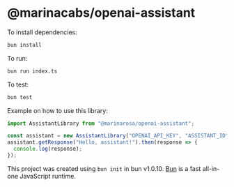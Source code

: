 # @marinacabs/openai-assistant

To install dependencies:

```bash
bun install
```

To run:

```bash
bun run index.ts
```


To test:

```bash
bun test
```

Example on how to use this library:

```typescript
import AssistantLibrary from "@marinarosa/openai-assistant";

const assistant = new AssistantLibrary("OPENAI_API_KEY", "ASSISTANT_ID");
assistant.getResponse("Hello, assistant!").then(response => {
  console.log(response);
});
```
This project was created using `bun init` in bun v1.0.10. [Bun](https://bun.sh) is a fast all-in-one JavaScript runtime.
